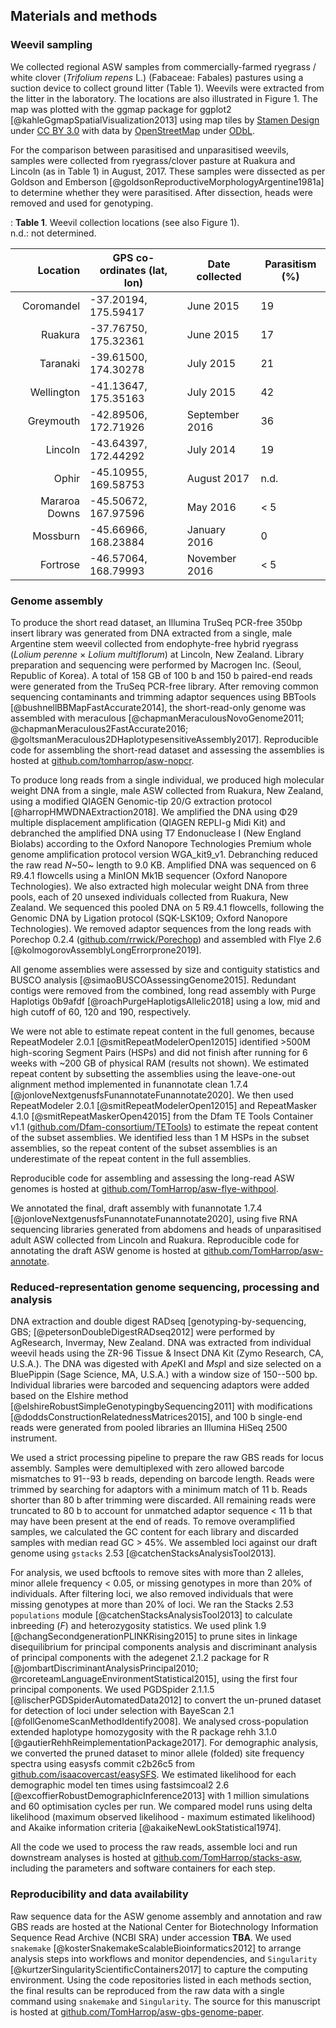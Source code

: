 ## Materials and methods

### Weevil sampling

We collected regional ASW samples from commercially-farmed ryegrass / white clover (*Trifolium repens* L.) (Fabaceae: Fabales) pastures using a suction device to collect ground litter (Table 1).
Weevils were extracted from the litter in the laboratory.
The locations are also illustrated in Figure 1.
The map was plotted with the ggmap package for ggplot2 [@kahleGgmapSpatialVisualization2013] using map tiles by
[Stamen Design](http://stamen.com) under [CC BY 3.0](http://creativecommons.org/licenses/by/3.0) with data by [OpenStreetMap](http://openstreetmap.org) under [ODbL](http://www.openstreetmap.org/copyright).

For the comparison between parasitised and unparasitised weevils, samples were collected from ryegrass/clover pasture at Ruakura and Lincoln (as in Table 1) in August, 2017.
These samples were dissected as per Goldson and Emberson [@goldsonReproductiveMorphologyArgentine1981a] to determine whether they were parasitised.
After dissection, heads were removed and used for genotyping.

: **Table 1**. 
Weevil collection locations (see also Figure 1).  
n.d.: not determined.

| Location      | GPS co-ordinates (lat, lon)           | Date collected | Parasitism (%) |
|----------:|-----|-----|-----|
| Coromandel    | -37.20194, 175.59417 | June 2015 | 19       |
| Ruakura       | -37.76750, 175.32361 | June 2015 | 17       |
| Taranaki      | -39.61500, 174.30278 | July 2015 | 21       |
| Wellington    | -41.13647, 175.35163 | July 2015 | 42       |
| Greymouth     | -42.89506, 172.71926 | September 2016 | 36       |
| Lincoln       | -43.64397, 172.44292 | July 2014 | 19       |
| Ophir         | -45.10955, 169.58753 |  August 2017 | n.d.        |
| Mararoa Downs | -45.50672, 167.97596 | May 2016 | < 5         |
| Mossburn      | -45.66966, 168.23884 | January 2016 | 0        |
| Fortrose      | -46.57064, 168.79993 | November 2016       | < 5         |

### Genome assembly

To produce the short read dataset, an Illumina TruSeq PCR-free 350bp insert library was generated from DNA extracted from a single, male Argentine stem weevil collected from endophyte-free hybrid ryegrass (*Lolium perenne* × *Lolium multiflorum*) at Lincoln, New Zealand.
Library preparation and sequencing were performed by Macrogen Inc. (Seoul, Republic of Korea).
A total of 158 GB of 100 b and 150 b paired-end reads were generated from the TruSeq PCR-free library.
After removing common sequencing contaminants and trimming adaptor sequences using BBTools [@bushnellBBMapFastAccurate2014], the short-read-only genome was assembled with meraculous [@chapmanMeraculousNovoGenome2011; @chapmanMeraculous2FastAccurate2016; @goltsmanMeraculous2DHaplotypesensitiveAssembly2017].
Reproducible code for assembling the short-read dataset and assessing the assemblies is hosted at [github.com/tomharrop/asw-nopcr](https://github.com/tomharrop/asw-nopcr).

To produce long reads from a single individual, we produced high molecular weight DNA from a single, male ASW collected from Ruakura, New Zealand, using a modified  QIAGEN Genomic-tip 20/G extraction protocol [@harropHMWDNAExtraction2018].
We amplified the DNA using Φ29 multiple displacement amplification (QIAGEN REPLI-g Midi Kit) and debranched the amplified DNA using T7 Endonuclease I (New England Biolabs) according to the Oxford Nanopore Technologies Premium whole genome amplification protocol version WGA_kit9_v1.
Debranching reduced the raw read *N*~50~ length to 9.0 KB.
Amplified DNA was sequenced on 6 R9.4.1 flowcells using a MinION Mk1B sequencer (Oxford Nanopore Technologies).
We also extracted high molecular weight DNA from three pools, each of 20 unsexed individuals collected from Ruakura, New Zealand.
We sequenced this pooled DNA on 5 R9.4.1 flowcells, following the Genomic DNA by Ligation protocol (SQK-LSK109; Oxford Nanopore Technologies).
We removed adaptor sequences from the long reads with Porechop 0.2.4 ([github.com/rrwick/Porechop](https://github.com/rrwick/Porechop)) and assembled with Flye 2.6 [@kolmogorovAssemblyLongErrorprone2019].

All genome assemblies were assessed by size and contiguity statistics and BUSCO analysis [@simaoBUSCOAssessingGenome2015]. 
Redundant contigs were removed from the combined, long read assembly with Purge Haplotigs 0b9afdf [@roachPurgeHaplotigsAllelic2018] using a low, mid and high cutoff of 60, 120 and 190, respectively.

We were not able to estimate repeat content in the full genomes, because RepeatModeler 2.0.1 [@smitRepeatModelerOpen12015] identified >500M high-scoring Segment Pairs (HSPs) and did not finish after running for 6 weeks with ~200 GB of physical RAM (results not shown).
We estimated repeat content by subsetting the assemblies using the leave-one-out alignment method implemented in funannotate clean 1.7.4 [@jonloveNextgenusfsFunannotateFunannotate2020].
We then used RepeatModeler 2.0.1 [@smitRepeatModelerOpen12015] and RepeatMasker 4.1.0 [@smitRepeatMaskerOpen42015] from the Dfam TE Tools Container v1.1 ([github.com/Dfam-consortium/TETools](https://github.com/Dfam-consortium/TETools)) to estimate the repeat content of the subset assemblies.
We identified less than 1 M HSPs in the subset assemblies, so the repeat content of the subset assemblies is an underestimate of the repeat content in the full assemblies.

Reproducible code for assembling and assessing the long-read ASW genomes is hosted at [github.com/TomHarrop/asw-flye-withpool](https://github.com/TomHarrop/asw-flye-withpool).

We annotated the final, draft assembly with funannotate 1.7.4 [@jonloveNextgenusfsFunannotateFunannotate2020], using five RNA sequencing libraries generated from abdomens and heads of unparasitised adult ASW collected from Lincoln and Ruakura.
Reproducible code for annotating the draft ASW genome is hosted at [github.com/TomHarrop/asw-annotate](https://github.com/TomHarrop/asw-annotate).

### Reduced-representation genome sequencing, processing and analysis

DNA extraction and double digest RADseq [genotyping-by-sequencing, GBS; [@petersonDoubleDigestRADseq2012] were performed by AgResearch, Invermay, New Zealand.
DNA was extracted from individual weevil heads using the ZR-96 Tissue & Insect DNA Kit (Zymo Research, CA, U.S.A.).
The DNA was digested with *Ape*KI and *Msp*I and size selected on a BluePippin (Sage Science, MA, U.S.A.) with a window size of 150--500 bp.
Individual libraries were barcoded and sequencing adaptors were added based on the Elshire method [@elshireRobustSimpleGenotypingbySequencing2011] with modifications [@doddsConstructionRelatednessMatrices2015], and 100 b single-end reads were generated from pooled libraries an Illumina HiSeq 2500 instrument.

We used a strict processing pipeline to prepare the raw GBS reads for locus assembly.
Samples were demultiplexed with zero allowed barcode mismatches to 91--93 b reads, depending on barcode length.
Reads were trimmed by searching for adaptors with a minimum match of 11 b.
Reads shorter than 80 b after trimming were discarded.
All remaining reads were truncated to 80 b to account for unmatched adaptor sequence < 11 b that may have been present at the end of reads.
To remove overamplified samples, we calculated the GC content for each library and discarded samples with median read GC > 45%.
We assembled loci against our draft genome using `gstacks` 2.53 [@catchenStacksAnalysisTool2013].

For analysis, we used bcftools to remove sites with more than 2 alleles, minor allele frequency < 0.05, or missing genotypes in more than 20% of individuals.
After filtering loci, we also removed individuals that were missing genotypes at more than 20% of loci.
We ran the Stacks 2.53 `populations` module [@catchenStacksAnalysisTool2013] to calculate inbreeding (*F*) and heterozygosity statistics.
We used plink 1.9 [@changSecondgenerationPLINKRising2015] to prune sites in linkage disequilibrium for principal components analysis and discriminant analysis of principal components with the adegenet 2.1.2 package for R [@jombartDiscriminantAnalysisPrincipal2010; @rcoreteamLanguageEnvironmentStatistical2015], using the first four principal components.
We used PGDSpider 2.1.1.5 [@lischerPGDSpiderAutomatedData2012] to convert the un-pruned dataset for detection of loci under selection with BayeScan 2.1 [@follGenomeScanMethodIdentify2008].
We analysed cross-population extended haplotype homozygosity with the R package rehh 3.1.0 [@gautierRehhReimplementationPackage2017].
For demographic analysis, we converted the pruned dataset to minor allele (folded) site frequency spectra using easysfs commit c2b26c5 from [github.com/isaacovercast/easySFS](https://github.com/isaacovercast/easySFS).
We estimated likelihood for each demographic model ten times using 
fastsimcoal2 2.6 [@excoffierRobustDemographicInference2013] with 1 million simulations and 60 optimisation cycles per run.
We compared model runs using delta likelihood (maximum observed likelihood - maximum estimated likelihood) and Akaike information criteria [@akaikeNewLookStatistical1974].

All the code we used to process the raw reads, assemble loci and run downstream analyses is hosted at [github.com/TomHarrop/stacks-asw](https://github.com/TomHarrop/stacks-asw), including the parameters and software containers for each step.

### Reproducibility and data availability

Raw sequence data for the ASW genome assembly and annotation and raw GBS reads are hosted at the National Center for Biotechnology Information Sequence Read Archive (NCBI SRA) under accession **TBA**.
We used `snakemake` [@kosterSnakemakeScalableBioinformatics2012] to arrange analysis steps into workflows and monitor dependencies, and `Singularity` [@kurtzerSingularityScientificContainers2017] to  capture the computing environment.
Using the code repositories listed in each methods section, the final results can be reproduced from the raw data with a single command using `snakemake` and `Singularity`.
The source for this manuscript is hosted at [github.com/TomHarrop/asw-gbs-genome-paper](https://github.com/TomHarrop/asw-gbs-genome-paper).
